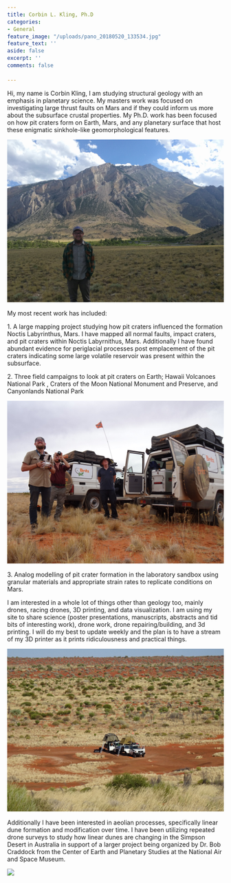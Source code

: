```yaml
---
title: Corbin L. Kling, Ph.D
categories:
- General
feature_image: "/uploads/pano_20180520_133534.jpg"
feature_text: ''
aside: false
excerpt: ''
comments: false

---
```

Hi, my name is Corbin Kling, I am studying structural geology with an emphasis in planetary science. My masters work was focused on investigating large thrust faults on Mars and if they could inform us more about the subsurface crustal properties. My Ph.D. work has been focused on how pit craters form on Earth, Mars, and any planetary surface that host these enigmatic sinkhole-like geomorphological features.

![](/uploads/img_20160716_164403.jpg)

<script type="module" src="https://unpkg.com/@google/model-viewer/dist/model-viewer.min.js"></script>

<model-viewer alt="Neil Armstrong's Spacesuit from the Smithsonian Digitization Programs Office and National Air and Space Museum" src="shared-assets/models/NeilArmstrong.glb" ar ar-modes="webxr scene-viewer quick-look" environment-image="shared-assets/environments/moon_1k.hdr" poster="assets/NeilArmstrong.webp" seamless-poster shadow-intensity="1" camera-controls></model-viewer>




















My most recent work has included:

1\. A large mapping project studying how pit craters influenced the formation Noctis Labyrinthus, Mars. I have mapped all normal faults, impact craters, and pit craters within Noctis Labyrnithus, Mars. Additionally I have found abundant evidence for periglacial processes post emplacement of the pit craters indicating some large volatile reservoir was present within the subsurface.

2\. Three field campaigns to look at pit craters on Earth; Hawaii Volcanoes National Park , Craters of the Moon National Monument and Preserve, and Canyonlands National Park

![](/uploads/dsc02982.JPG)

3\. Analog modelling of pit crater formation in the laboratory sandbox using granular materials and appropriate strain rates to replicate conditions on Mars.

I am interested in a whole lot of things other than geology too, mainly drones, racing drones, 3D printing, and data visualization. I am using my site to share science (poster presentations, manuscripts, abstracts and tid bits of interesting work), drone work, drone repairing/building, and 3d printing. I will do my best to update weekly and the plan is to have a stream of my 3D printer as it prints ridiculousness and practical things.

![](/uploads/dsc03097.JPG)

Additionally I have been interested in aeolian processes, specifically linear dune formation and modification over time. I have been utilizing repeated drone surveys to study how linear dunes are changing in the Simpson Desert in Australia in support of a larger project being organized by Dr. Bob Craddock from the Center of Earth and Planetary Studies at the National Air and Space Museum.

![](/uploads/pano_20180517_190157.jpg)


